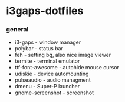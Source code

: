 # i3gaps-dotfiles
### general
* i3-gaps - window manager
* polybar - status bar
* feh - setting bg, also nice image viewer
* termite - terminal emulator
* ttf-font-awesome - autohide mouse cursor
* udiskie - device automounting
* pulseaudio - audio managment
* dmenu - Super-P launcher
* gnome-screenshot - screenshot
